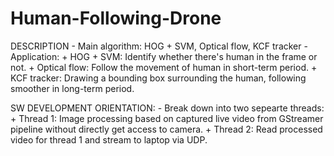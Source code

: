 # Human-Following-Drone

DESCRIPTION
    - Main algorithm: HOG + SVM, Optical flow, KCF tracker
    - Application: 
        + HOG + SVM: Identify whether there's human in the frame or not.
        + Optical flow: Follow the movement of human in short-term period.
        + KCF tracker: Drawing a bounding box surrounding the human, following smoother in long-term period.

SW DEVELOPMENT ORIENTATION:
    - Break down into two sepearte threads:
        + Thread 1: Image processing based on captured live video from GStreamer pipeline without directly get access to camera.
        + Thread 2: Read processed video for thread 1 and stream to laptop via UDP.
    

